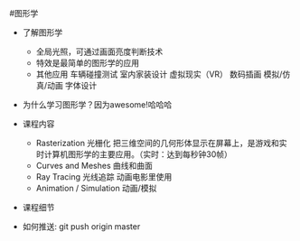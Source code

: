 #图形学

- 了解图形学
  - 全局光照，可通过画面亮度判断技术
  - 特效是最简单的图形学的应用
  - 其他应用
    车辆碰撞测试
    室内家装设计
    虚拟现实（VR）
    数码插画
    模拟/仿真/动画
    字体设计
- 为什么学习图形学？因为awesome!哈哈哈
- 课程内容
  - Rasterization 光栅化
     把三维空间的几何形体显示在屏幕上，是游戏和实时计算机图形学的主要应用。（实时：达到每秒钟30帧）
  - Curves and Meshes 曲线和曲面
  - Ray Tracing 光线追踪
    动画电影里使用
  - Animation / Simulation 动画/模拟
- 课程细节
   
- 如何推送: git push origin master